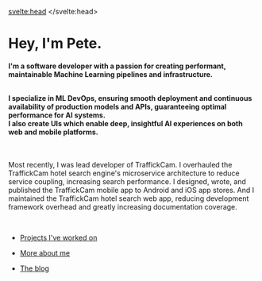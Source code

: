 <svelte:head>
	<title>Pete Giardiniere</title>
</svelte:head>

# Hey, I'm Pete.

<h4>
I'm a software developer with a passion for creating performant, maintainable Machine Learning pipelines and infrastructure.
<br>
<br>

I specialize in ML DevOps, ensuring smooth deployment and continuous availability of production models and APIs, guaranteeing optimal performance for AI systems.
<br>
I also create UIs which enable deep, insightful AI experiences on both web and mobile platforms.
</h4>

<br>

Most recently, I was lead developer of TraffickCam. I overhauled the TraffickCam hotel search engine's microservice architecture to reduce service coupling, increasing search performance. I designed, wrote, and published the TraffickCam mobile app to Android and iOS app stores. And I maintained the TraffickCam hotel search web app, reducing development framework overhead and greatly increasing documentation coverage.

<br>

* [Projects I've worked on](/projects)

* [More about me](/about)

* [The blog](/blog)
